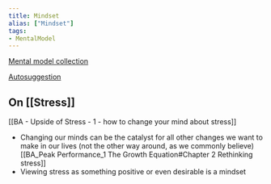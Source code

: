 ```yaml
---
title: Mindset
alias: ["Mindset"]
tags:
- MentalModel
---
```

[Mental model collection](notes/Mental%20model%20collection.md)

[Autosuggestion](notes/B_Think%20and%20Grow%20Rich.md#4%20-%20Autosuggestion%20-%20the%20medium%20for%20influencing%20the%20subconscious%20mind%20C_Mindset)

## On [[Stress]]
[[BA - Upside of Stress - 1 - how to change your mind about stress]]
- Changing our minds can be the catalyst for all other changes we want to make in our lives (not the other way around, as we commonly believe)
[[BA_Peak Performance_1 The Growth Equation#Chapter 2 Rethinking stress]]
- Viewing stress as something positive or even desirable is a mindset